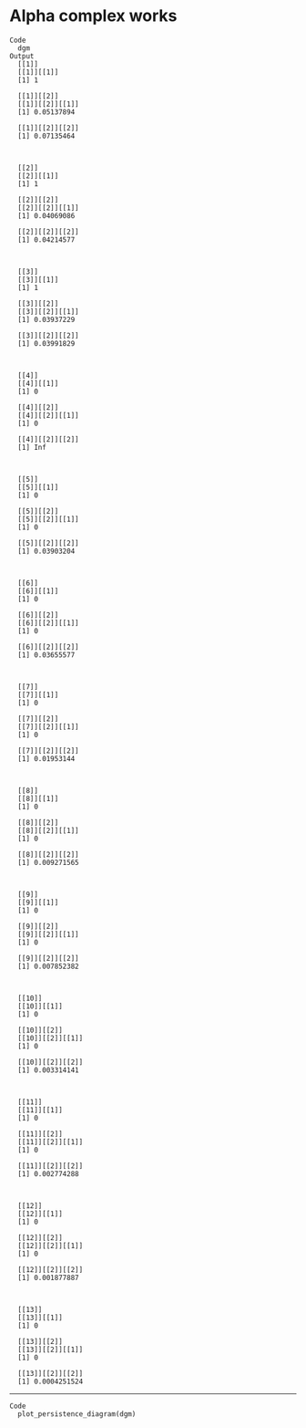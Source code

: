 # Alpha complex works

    Code
      dgm
    Output
      [[1]]
      [[1]][[1]]
      [1] 1
      
      [[1]][[2]]
      [[1]][[2]][[1]]
      [1] 0.05137894
      
      [[1]][[2]][[2]]
      [1] 0.07135464
      
      
      
      [[2]]
      [[2]][[1]]
      [1] 1
      
      [[2]][[2]]
      [[2]][[2]][[1]]
      [1] 0.04069086
      
      [[2]][[2]][[2]]
      [1] 0.04214577
      
      
      
      [[3]]
      [[3]][[1]]
      [1] 1
      
      [[3]][[2]]
      [[3]][[2]][[1]]
      [1] 0.03937229
      
      [[3]][[2]][[2]]
      [1] 0.03991829
      
      
      
      [[4]]
      [[4]][[1]]
      [1] 0
      
      [[4]][[2]]
      [[4]][[2]][[1]]
      [1] 0
      
      [[4]][[2]][[2]]
      [1] Inf
      
      
      
      [[5]]
      [[5]][[1]]
      [1] 0
      
      [[5]][[2]]
      [[5]][[2]][[1]]
      [1] 0
      
      [[5]][[2]][[2]]
      [1] 0.03903204
      
      
      
      [[6]]
      [[6]][[1]]
      [1] 0
      
      [[6]][[2]]
      [[6]][[2]][[1]]
      [1] 0
      
      [[6]][[2]][[2]]
      [1] 0.03655577
      
      
      
      [[7]]
      [[7]][[1]]
      [1] 0
      
      [[7]][[2]]
      [[7]][[2]][[1]]
      [1] 0
      
      [[7]][[2]][[2]]
      [1] 0.01953144
      
      
      
      [[8]]
      [[8]][[1]]
      [1] 0
      
      [[8]][[2]]
      [[8]][[2]][[1]]
      [1] 0
      
      [[8]][[2]][[2]]
      [1] 0.009271565
      
      
      
      [[9]]
      [[9]][[1]]
      [1] 0
      
      [[9]][[2]]
      [[9]][[2]][[1]]
      [1] 0
      
      [[9]][[2]][[2]]
      [1] 0.007852382
      
      
      
      [[10]]
      [[10]][[1]]
      [1] 0
      
      [[10]][[2]]
      [[10]][[2]][[1]]
      [1] 0
      
      [[10]][[2]][[2]]
      [1] 0.003314141
      
      
      
      [[11]]
      [[11]][[1]]
      [1] 0
      
      [[11]][[2]]
      [[11]][[2]][[1]]
      [1] 0
      
      [[11]][[2]][[2]]
      [1] 0.002774288
      
      
      
      [[12]]
      [[12]][[1]]
      [1] 0
      
      [[12]][[2]]
      [[12]][[2]][[1]]
      [1] 0
      
      [[12]][[2]][[2]]
      [1] 0.001877887
      
      
      
      [[13]]
      [[13]][[1]]
      [1] 0
      
      [[13]][[2]]
      [[13]][[2]][[1]]
      [1] 0
      
      [[13]][[2]][[2]]
      [1] 0.0004251524
      
      
      

---

    Code
      plot_persistence_diagram(dgm)

